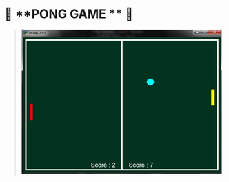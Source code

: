 #  🏓 **PONG GAME ** 🏓


> ![This is an image](https://github.com/kiana-jahanshid/pylearn/blob/master/Assignment_16/PONG%20game/pong.JPG)
